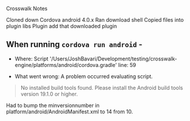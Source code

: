 Crosswalk Notes

Cloned down Cordova android 4.0.x
Ran download shell
Copied files into plugin libs
Plugin add that downloaded plugin


When running `cordova run android` -
-----------------------
* Where:
Script '/Users/JoshBavari/Development/testing/crosswalk-engine/platforms/android/cordova.gradle' line: 59

* What went wrong:
A problem occurred evaluating script.
> No installed build tools found. Please install the Android build tools version 19.1.0 or higher.

Had to bump the minversionnumber in platform/android/AndroidManifest.xml to 14 from 10.

